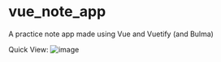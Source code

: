 # vue_note_app
A practice note app made using Vue and Vuetify (and Bulma)

Quick View:
![image](https://user-images.githubusercontent.com/68103489/164511107-d2df2fbd-37dc-4d12-ac35-819fea783e0a.png)
